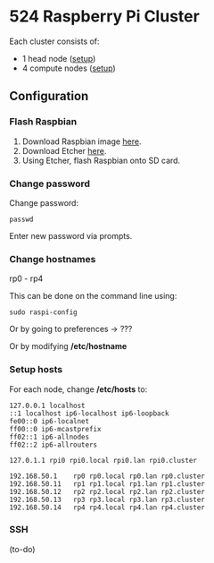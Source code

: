 # 524 Raspberry Pi Cluster

Each cluster consists of:

- 1 head node ([setup](head.md))
- 4 compute nodes ([setup](compute.md)) 

## Configuration

### Flash Raspbian

1. Download Raspbian image [here](https://www.raspberrypi.org/downloads/).
2. Download Etcher [here](https://etcher.io/).
3. Using Etcher, flash Raspbian onto SD card.

### Change password

Change password:

    passwd
    
Enter new password via prompts.

### Change hostnames

rp0 - rp4

This can be done on the command line using:

    sudo raspi-config
    
Or by going to preferences -> ???

Or by modifying **/etc/hostname**

### Setup hosts

For each node, change **/etc/hosts** to:

```
127.0.0.1 localhost
::1 localhost ip6-localhost ip6-loopback
fe00::0 ip6-localnet
ff00::0 ip6-mcastprefix
ff02::1 ip6-allnodes
ff02::2 ip6-allrouters

127.0.1.1 rpi0 rpi0.local rpi0.lan rpi0.cluster

192.168.50.1    rp0 rp0.local rp0.lan rp0.cluster
192.168.50.11   rp1 rp1.local rp1.lan rp1.cluster
192.168.50.12   rp2 rp2.local rp2.lan rp2.cluster
192.168.50.13   rp3 rp3.local rp3.lan rp3.cluster
192.168.50.14   rp4 rp4.local rp4.lan rp4.cluster
```

### SSH

(to-do)

    
